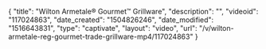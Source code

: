 {
    "title": "Wilton Armetale&reg; Gourmet&trade; Grillware",
    "description": "",
    "videoid": "117024863",
    "date_created": "1504826246",
    "date_modified": "1516643831",
    "type": "captivate",
    "layout": "video",
    "url": "\/v\/wilton-armetale-reg-gourmet-trade-grillware-mp4\/117024863"
}